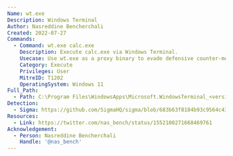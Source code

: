 ```yaml
---
Name: wt.exe
Description: Windows Terminal
Author: Nasreddine Bencherchali
Created: 2022-07-27
Commands:
  - Command: wt.exe calc.exe
    Description: Execute calc.exe via Windows Terminal.
    Usecase: Use wt.exe as a proxy binary to evade defensive counter-measures
    Category: Execute
    Privileges: User
    MitreID: T1202
    OperatingSystem: Windows 11
Full_Path:
  - Path: C:\Program Files\WindowsApps\Microsoft.WindowsTerminal_<version_packageid>\wt.exe
Detection:
  - Sigma: https://github.com/SigmaHQ/sigma/blob/683b63f8184b93c9564c4310d10c571cbe367e1e/rules/windows/process_creation/proc_creation_win_windows_terminal_susp_children.yml
Resources:
  - Link: https://twitter.com/nas_bench/status/1552100271668469761
Acknowledgement:
  - Person: Nasreddine Bencherchali
    Handle: '@nas_bench'
---
```

